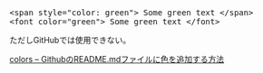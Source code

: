 <pre>
&lt;span style="color: green"&gt; Some green text &lt;/span&gt;
&lt;font color="green"&gt; Some green text &lt;/font&gt;
</pre>
ただしGitHubでは使用できない。<br/>

[colors – GithubのREADME.mdファイルに色を追加する方法](https://codeday.me/jp/qa/20181127/26067.html)
